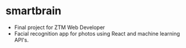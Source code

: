 # smartbrain
- Final project for ZTM Web Developer
- Facial recognition app for photos using React and machine learning API's. 
